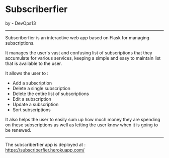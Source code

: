 # Subscriberfier
by - DevOps13 

***
Subscriberfier is an interactive web app based on Flask for managing
subscriptions. 

It manages the user's vast and confusing list of subscriptions that they
accumulate for various services, keeping a simple and easy to maintain 
list that is available to the user. 

It allows the user to :
  - Add a subscription
  - Delete a single subscription
  - Delete the entire list of subscriptions
  - Edit a subscription
  - Update a subscription
  - Sort subscriptions

It also helps the user to easily sum up how much money they are spending
on these subscriptions as well as letting the user know when it is 
going to be renewed.

*** 
The subscriberfier app is deployed at : https://subscriberfier.herokuapp.com/
